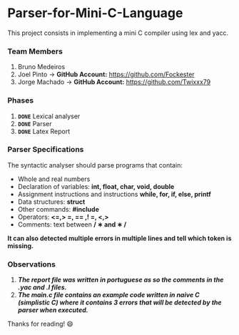 # Parser-for-Mini-C-Language

This project consists in implementing a mini C compiler using lex and yacc.

### **Team Members**

1. Bruno Medeiros
2. Joel Pinto -> **GitHub Account:** https://github.com/Fockester
3. Jorge Machado -> **GitHub Account:** https://github.com/Twixxx79


### **Phases**
1. **`DONE`** Lexical analyser
2.  **`DONE`** Parser
3. **`DONE`** Latex Report


### **Parser Specifications**

The syntactic analyser should parse programs that contain:

- Whole and real numbers 
- Declaration of variables: **int, float, char, void, double**
- Assignment instructions and instructions **while, for, if, else, printf**
- Data structures: **struct**
- Other commands: **#include**
- Operators: **<=,> =, == ,! =, <,>**
- Comments: text between  **/ ∗ and ∗ /**

**It can also detected multiple errors in multiple lines and tell which **token** is missing.**

### **Observations**

1. ***The report file was written in portuguese as so the comments in the .yac and .l files.***
2. ***The main.c file contains an example code written in naive C (simplistic C) where it contains 3 errors that will be detected by the parser when executed.***

Thanks for reading! :smile:

